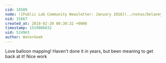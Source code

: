 ```yaml
---
cid: 18509
node: ![Public Lab Community Newsletter: January 2018](../notes/Delaney/02-02-2018/public-lab-community-newsletter-january-2018)
nid: 15667
created_at: 2018-02-20 00:30:32 +0000
timestamp: 1519086632
uid: 524963
author: WaterGeek
---
```


Love balloon mapping! Haven't done it in years, but been meaning to get back at it! Nice work
